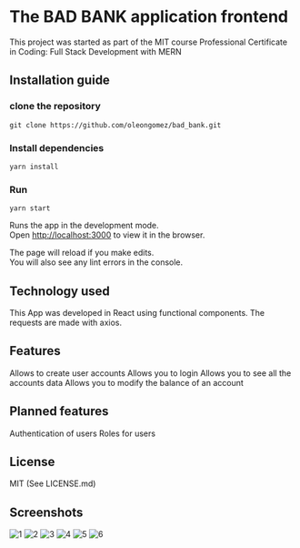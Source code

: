 # The BAD BANK application frontend

This project was started as part of the MIT course Professional Certificate in Coding: Full Stack Development with MERN

## Installation guide

### clone the repository
`git clone https://github.com/oleongomez/bad_bank.git`

### Install dependencies
`yarn install`

### Run
`yarn start`

Runs the app in the development mode.\
Open [http://localhost:3000](http://localhost:3000) to view it in the browser.

The page will reload if you make edits.\
You will also see any lint errors in the console.

## Technology used
This App was developed in React using functional components.
The requests are made with axios.

## Features
Allows to create user accounts
Allows you to login
Allows you to see all the accounts data
Allows you to modify the balance of an account

## Planned features
Authentication of users
Roles for users

## License
MIT (See LICENSE.md)

## Screenshots
![1](https://i.postimg.cc/3RJQW9GH/firebase-auth-server-00004.png)
![2](https://i.postimg.cc/VshPLqL3/firebase-auth-server-00005.png)
![3](https://i.postimg.cc/yxtMQHbV/firebase-auth-server-00006.png)
![4](https://i.postimg.cc/HnrG9x3Z/firebase-auth-server-00007.png)
![5](https://i.postimg.cc/Tw7Mbmj5/firebase-auth-server-00008.png)
![6](https://i.postimg.cc/bN2cGZZd/firebase-auth-server-00009.png)

